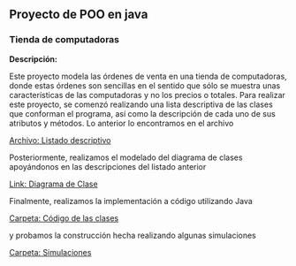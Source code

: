 ## Proyecto de POO en java
### Tienda de computadoras

**Descripción:**

Este proyecto modela las órdenes de venta en una tienda de computadoras, donde estas órdenes son sencillas
en el sentido que sólo se muestra unas características de las computadoras y no los precios o totales. 
Para realizar este proyecto, se comenzó realizando una lista descriptiva de las clases que conforman el 
programa, así como la descripción de cada uno de sus atributos y métodos. Lo anterior lo encontramos en
el archivo

[Archivo: Listado descriptivo](Listado_Descriptivo.pdf)

Posteriormente, realizamos el modelado del diagrama de clases apoyándonos en las descripciones 
del listado anterior

[Link: Diagrama de Clase](https://luisapaez.github.io/ProyectosJava/diagrama.html)

Finalmente, realizamos la implementación a código utilizando Java

[Carpeta: Código de las clases](PaquetePrincipal)

y probamos la construcción hecha realizando algunas simulaciones

[Carpeta: Simulaciones](PaquetePruebas)
